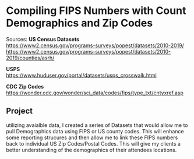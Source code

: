 # Compiling FIPS Numbers with Count Demographics and Zip Codes

Sources: 
    **US Census Datasets**<br>
    https://www2.census.gov/programs-surveys/popest/datasets/2010-2019/ <br>
    https://www2.census.gov/programs-surveys/popest/datasets/2010-2019/counties/asrh/ <br>
    
   **USPS** <br>
    https://www.huduser.gov/portal/datasets/usps_crosswalk.html<br>

   **CDC Zip Codes** <br>
    https://wonder.cdc.gov/wonder/sci_data/codes/fips/type_txt/cntyxref.asp <br>


## Project
utilizing avaialble data, I created a series of Datasets that would allow me to pull Demographics data using FIPS or US county codes. This will enhance some reporting strucures and then allow me to link these FIPS numbers back to individual US Zip Codes/Postal Codes. This will give my clients a better understanding of the demographics of their attendees locations.
